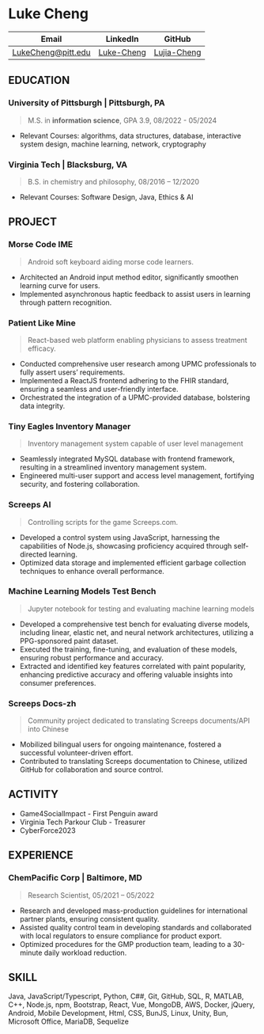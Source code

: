 # Luke Cheng

| Email                                           | LinkedIn                                               | GitHub                                            |
| ----------------------------------------------- | ----------------------------------------------------- | ------------------------------------------------- |
| [LukeCheng@pitt.edu](mailto:LukeCheng@pitt.edu) | [Luke-Cheng](https://www.linkedin.com/in/luke-cheng) | [Lujia-Cheng](https://www.GitHub.com/Lujia-Cheng) |

## EDUCATION

### **University of Pittsburgh** | Pittsburgh, PA

> M.S. in **information science**, GPA 3.9, 08/2022 - 05/2024

- Relevant Courses: algorithms, data structures, database, interactive system design, machine learning, network, cryptography

### Virginia Tech | Blacksburg, VA

> B.S. in chemistry and philosophy, 08/2016 – 12/2020

- Relevant Courses: Software Design, Java, Ethics & AI

## PROJECT

### Morse Code IME

> Android soft keyboard aiding morse code learners.

- Architected an Android input method editor, significantly smoothen learning curve for users.
- Implemented asynchronous haptic feedback to assist users in learning through pattern recognition.

### Patient Like Mine

> React-based web platform enabling physicians to assess treatment efficacy.

- Conducted comprehensive user research among UPMC professionals to fully assert users’ requirements.
- Implemented a ReactJS frontend adhering to the FHIR standard, ensuring a seamless and user-friendly interface.
- Orchestrated the integration of a UPMC-provided database, bolstering data integrity.

### Tiny Eagles Inventory Manager

> Inventory management system capable of user level management

- Seamlessly integrated MySQL database with frontend framework, resulting in a streamlined inventory management system.
- Engineered multi-user support and access level management, fortifying security, and fostering collaboration.

### Screeps AI

> Controlling scripts for the game Screeps.com.

- Developed a control system using JavaScript, harnessing the capabilities of Node.js, showcasing proficiency acquired through self-directed learning.
- Optimized data storage and implemented efficient garbage collection techniques to enhance overall performance.

### Machine Learning Models Test Bench

> Jupyter notebook for testing and evaluating machine learning models

- Developed a comprehensive test bench for evaluating diverse models, including linear, elastic net, and neural network architectures, utilizing a PPG-sponsored paint dataset.
- Executed the training, fine-tuning, and evaluation of these models, ensuring robust performance and accuracy.
- Extracted and identified key features correlated with paint popularity, enhancing predictive accuracy and offering valuable insights into consumer preferences.

### Screeps Docs-zh

> Community project dedicated to translating Screeps documents/API into Chinese

- Mobilized bilingual users for ongoing maintenance, fostered a successful volunteer-driven effort.
- Contributed to translating Screeps documentation to Chinese, utilized GitHub for collaboration and source control.

## ACTIVITY

- Game4SocialImpact - First Penguin award
- Virginia Tech Parkour Club - Treasurer
- CyberForce2023

## EXPERIENCE

### ChemPacific Corp | Baltimore, MD

> Research Scientist, 05/2021 – 05/2022

- Research and developed mass-production guidelines for international partner plants, ensuring consistent quality.
- Assisted quality control team in developing standards and collaborated with local regulators to ensure compliance for product export.
- Optimized procedures for the GMP production team, leading to a 30-minute daily workload reduction.

## SKILL

Java, JavaScript/Typescript, Python, C##, Git, GitHub, SQL, R, MATLAB, C++, Node.js, npm, Bootstrap, React, Vue, MongoDB, AWS, Docker, jQuery, Android, Mobile Development, Html, CSS, BunJS, Linux, Unity, Bun, Microsoft Office, MariaDB, Sequelize
